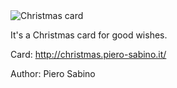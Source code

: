 <img src="https://i.ibb.co/f8tHFG4/christmas.png" alt="Christmas card">


It's a Christmas card for good wishes.

Card: http://christmas.piero-sabino.it/

Author: Piero Sabino